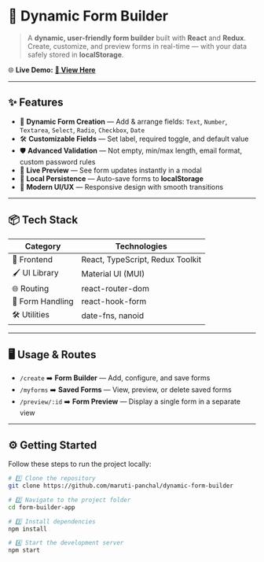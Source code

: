 # 📝 Dynamic Form Builder

> A **dynamic, user-friendly form builder** built with **React** and **Redux**. Create, customize, and preview forms in real-time — with your data safely stored in **localStorage**.

🌐 **Live Demo:** [**🚀 View Here**](https://dynamic-form-builder-chi.vercel.app/)

---

## ✨ Features

- 🎯 **Dynamic Form Creation** — Add & arrange fields: `Text`, `Number`, `Textarea`, `Select`, `Radio`, `Checkbox`, `Date`
- 🛠 **Customizable Fields** — Set label, required toggle, and default value
- 🛡 **Advanced Validation** — Not empty, min/max length, email format, custom password rules
- 👀 **Live Preview** — See form updates instantly in a modal
- 💾 **Local Persistence** — Auto-save forms to **localStorage**
- 🎨 **Modern UI/UX** — Responsive design with smooth transitions

---

## 📦 Tech Stack

| **Category**      | **Technologies** |
|-------------------|------------------|
| 🎨 Frontend       | React, TypeScript, Redux Toolkit |
| 🖌 UI Library     | Material UI (MUI) |
| 🌐 Routing        | react-router-dom |
| 📝 Form Handling  | react-hook-form |
| 🛠 Utilities      | date-fns, nanoid |

---

## 🖥️ Usage & Routes

- `/create` ➡️ **Form Builder** — Add, configure, and save forms
- `/myforms` ➡️ **Saved Forms** — View, preview, or delete saved forms
- `/preview/:id` ➡️ **Form Preview** — Display a single form in a separate view

---

## ⚙️ Getting Started

Follow these steps to run the project locally:

```bash
# 1️⃣ Clone the repository
git clone https://github.com/maruti-panchal/dynamic-form-builder

# 2️⃣ Navigate to the project folder
cd form-builder-app

# 3️⃣ Install dependencies
npm install

# 4️⃣ Start the development server
npm start
